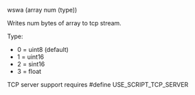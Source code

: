 <span style='color:var(--vscode-symbolIcon-methodForeground);'>wswa</span> (<span style='color:var(--vscode-symbolIcon-variableForeground);'>array num (type)</span>) 

Writes num bytes of array to tcp stream.

Type: 
- 0 = uint8 (default)
- 1 = uint16
- 2 = sint16
- 3 = float

TCP server support requires #define USE_SCRIPT_TCP_SERVER